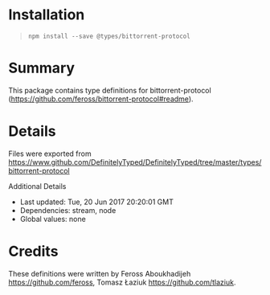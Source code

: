 # Installation
> `npm install --save @types/bittorrent-protocol`

# Summary
This package contains type definitions for bittorrent-protocol (https://github.com/feross/bittorrent-protocol#readme).

# Details
Files were exported from https://www.github.com/DefinitelyTyped/DefinitelyTyped/tree/master/types/bittorrent-protocol

Additional Details
 * Last updated: Tue, 20 Jun 2017 20:20:01 GMT
 * Dependencies: stream, node
 * Global values: none

# Credits
These definitions were written by Feross Aboukhadijeh <https://github.com/feross>, Tomasz Łaziuk <https://github.com/tlaziuk>.
